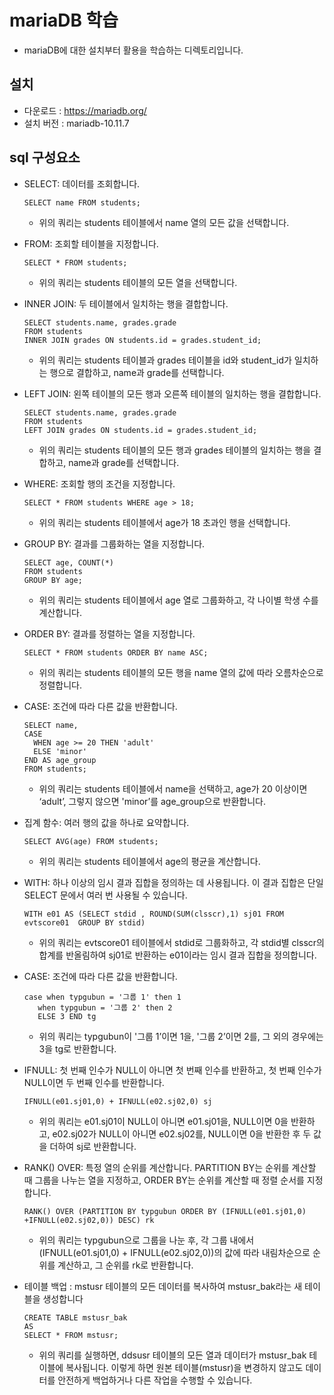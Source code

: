 # mariaDB 학습

* mariaDB에 대한 설치부터 활용을 학습하는 디렉토리입니다.

## 설치 

* 다운로드 : https://mariadb.org/
* 설치 버전 : mariadb-10.11.7

## sql 구성요소

* SELECT: 데이터를 조회합니다.
  ```
  SELECT name FROM students;
  ```
  - 위의 쿼리는 students 테이블에서 name 열의 모든 값을 선택합니다.
    
* FROM: 조회할 테이블을 지정합니다.
  ```
  SELECT * FROM students;
  ```
  - 위의 쿼리는 students 테이블의 모든 열을 선택합니다.
* INNER JOIN: 두 테이블에서 일치하는 행을 결합합니다.
  ```
  SELECT students.name, grades.grade 
  FROM students 
  INNER JOIN grades ON students.id = grades.student_id;
  ```
  - 위의 쿼리는 students 테이블과 grades 테이블을 id와 student_id가 일치하는 행으로 결합하고, name과 grade를 선택합니다.
* LEFT JOIN: 왼쪽 테이블의 모든 행과 오른쪽 테이블의 일치하는 행을 결합합니다.
  ```
  SELECT students.name, grades.grade 
  FROM students 
  LEFT JOIN grades ON students.id = grades.student_id;
  ```
  - 위의 쿼리는 students 테이블의 모든 행과 grades 테이블의 일치하는 행을 결합하고, name과 grade를 선택합니다.
* WHERE: 조회할 행의 조건을 지정합니다.
  ```
  SELECT * FROM students WHERE age > 18;
  ```
  - 위의 쿼리는 students 테이블에서 age가 18 초과인 행을 선택합니다.
* GROUP BY: 결과를 그룹화하는 열을 지정합니다.
  ```
  SELECT age, COUNT(*) 
  FROM students 
  GROUP BY age;
  ```
  - 위의 쿼리는 students 테이블에서 age 열로 그룹화하고, 각 나이별 학생 수를 계산합니다.
* ORDER BY: 결과를 정렬하는 열을 지정합니다.
  ```
  SELECT * FROM students ORDER BY name ASC;
  ```
  - 위의 쿼리는 students 테이블의 모든 행을 name 열의 값에 따라 오름차순으로 정렬합니다.
* CASE: 조건에 따라 다른 값을 반환합니다.
  ```
  SELECT name, 
  CASE 
    WHEN age >= 20 THEN 'adult'
    ELSE 'minor'
  END AS age_group
  FROM students;
  ```
  - 위의 쿼리는 students 테이블에서 name을 선택하고, age가 20 이상이면 ‘adult’, 그렇지 않으면 'minor’를 age_group으로 반환합니다.
* 집계 함수: 여러 행의 값을 하나로 요약합니다.
  ```
  SELECT AVG(age) FROM students;
  ```
  - 위의 쿼리는 students 테이블에서 age의 평균을 계산합니다.
* WITH: 하나 이상의 임시 결과 집합을 정의하는 데 사용됩니다. 이 결과 집합은 단일 SELECT 문에서 여러 번 사용될 수 있습니다.
  ```
  WITH e01 AS (SELECT stdid , ROUND(SUM(clsscr),1) sj01 FROM evtscore01  GROUP BY stdid)
  ```
  - 위의 쿼리는 evtscore01 테이블에서 stdid로 그룹화하고, 각 stdid별 clsscr의 합계를 반올림하여 sj01로 반환하는 e01이라는 임시 결과 집합을 정의합니다.
* CASE: 조건에 따라 다른 값을 반환합니다.
  ```
  case when typgubun = '그룹 1' then 1
     when typgubun = '그룹 2' then 2
     ELSE 3 END tg
  ```
  - 위의 쿼리는 typgubun이 '그룹 1’이면 1을, '그룹 2’이면 2를, 그 외의 경우에는 3을 tg로 반환합니다.
* IFNULL: 첫 번째 인수가 NULL이 아니면 첫 번째 인수를 반환하고, 첫 번째 인수가 NULL이면 두 번째 인수를 반환합니다.
  ```
  IFNULL(e01.sj01,0) + IFNULL(e02.sj02,0) sj
  ```
  - 위의 쿼리는 e01.sj01이 NULL이 아니면 e01.sj01을, NULL이면 0을 반환하고, e02.sj02가 NULL이 아니면 e02.sj02를, NULL이면 0을 반환한 후 두 값을 더하여 sj로 반환합니다.
* RANK() OVER: 특정 열의 순위를 계산합니다. PARTITION BY는 순위를 계산할 때 그룹을 나누는 열을 지정하고, ORDER BY는 순위를 계산할 때 정렬 순서를 지정합니다.
  ```
  RANK() OVER (PARTITION BY typgubun ORDER BY (IFNULL(e01.sj01,0) +IFNULL(e02.sj02,0)) DESC) rk
  ```
  - 위의 쿼리는 typgubun으로 그룹을 나눈 후, 각 그룹 내에서 (IFNULL(e01.sj01,0) + IFNULL(e02.sj02,0))의 값에 따라 내림차순으로 순위를 계산하고, 그 순위를 rk로 반환합니다.
* 테이블 백업 :  mstusr 테이블의 모든 데이터를 복사하여 mstusr_bak라는 새 테이블을 생성합니다
  ```
  CREATE TABLE mstusr_bak
  AS
  SELECT * FROM mstusr;
  ```
  - 위의 쿼리를 실행하면, ddsusr 테이블의 모든 열과 데이터가 mstusr_bak 테이블에 복사됩니다. 이렇게 하면 원본 테이블(mstusr)을 변경하지 않고도 데이터를 안전하게 백업하거나 다른 작업을 수행할 수 있습니다.

